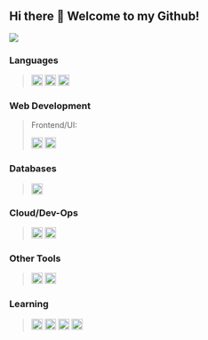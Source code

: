 ## Hi there 👋 Welcome to my Github!

![](https://komarev.com/ghpvc/?username=Keanin-Cupido&color=yellow&style=flat-square)

### Languages
> <code><img src="https://user-images.githubusercontent.com/71013521/93351006-8071fe00-f839-11ea-9186-701027f8f86d.png" height="20"></code>
> <code><img src="https://user-images.githubusercontent.com/71013521/93351060-8b2c9300-f839-11ea-9a05-45e1ef4e4060.png" height="20"></code>
> <code><img src="https://user-images.githubusercontent.com/71013521/93351068-8d8eed00-f839-11ea-8d83-d012761dc034.png" height="20"></code>

### Web Development
>  Frontend/UI:
>
>  <code><img src="https://user-images.githubusercontent.com/71013521/93351759-5ff67380-f83a-11ea-811a-b5e1085ede2d.png" height="20"></code>
>  <code><img src="https://user-images.githubusercontent.com/71013521/93351765-62f16400-f83a-11ea-8d39-17ebcb0201bc.png" height="20"></code>

### Databases
> <code><img src="https://user-images.githubusercontent.com/71013521/93671111-9503ff80-faa0-11ea-99cd-6af498a65d16.png" height="20"></code>

### Cloud/Dev-Ops
> <code><img src="https://user-images.githubusercontent.com/71013521/93352044-b5cb1b80-f83a-11ea-8224-9495bd3db87e.png" height="20"></code>
> <code><img src="https://user-images.githubusercontent.com/71013521/93352127-cb404580-f83a-11ea-837d-5235276563b6.png" height="20"></code>

### Other Tools
> <code><img src="https://user-images.githubusercontent.com/71013521/93489813-13796980-f908-11ea-98d4-8e226c6b419d.png" height="20"></code>
> <code><img src="https://user-images.githubusercontent.com/71013521/93490026-415eae00-f908-11ea-8bca-29563cc204a1.png" height="20"></code>

### Learning
> <code><img src="https://user-images.githubusercontent.com/71013521/94803910-47658c00-03ea-11eb-953d-2dc6817fb10c.png" height="20"></code>
> <code><img src="https://user-images.githubusercontent.com/71013521/94802205-85ad7c00-03e7-11eb-8153-b9b94a71e6dc.png" height="20"></code>
> <code><img src="https://user-images.githubusercontent.com/71013521/93490875-525bef00-f909-11ea-988e-2bcc748c48e7.png" height="20"></code>
> <code><img src="https://user-images.githubusercontent.com/71013521/93351393-faa28280-f839-11ea-95dd-222b1bffde4b.png" height="20"></code>
